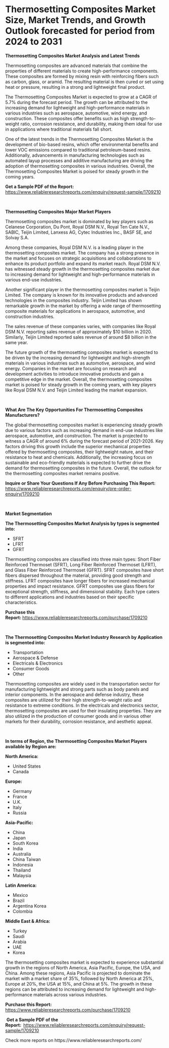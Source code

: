 <p><h1>Thermosetting Composites Market Size, Market Trends, and Growth Outlook forecasted for period from 2024 to 2031</h1></p><p><strong>Thermosetting Composites Market Analysis and Latest Trends</strong></p>
<p><p>Thermosetting composites are advanced materials that combine the properties of different materials to create high-performance components. These composites are formed by mixing resin with reinforcing fibers such as carbon, glass, or aramid. The resulting material is then cured or set using heat or pressure, resulting in a strong and lightweight final product.</p><p>The Thermosetting Composites Market is expected to grow at a CAGR of 5.7% during the forecast period. The growth can be attributed to the increasing demand for lightweight and high-performance materials in various industries such as aerospace, automotive, wind energy, and construction. These composites offer benefits such as high strength-to-weight ratio, corrosion resistance, and durability, making them ideal for use in applications where traditional materials fall short.</p><p>One of the latest trends in the Thermosetting Composites Market is the development of bio-based resins, which offer environmental benefits and lower VOC emissions compared to traditional petroleum-based resins. Additionally, advancements in manufacturing technologies such as automated layup processes and additive manufacturing are driving the adoption of thermosetting composites in various industries. Overall, the Thermosetting Composites Market is poised for steady growth in the coming years.</p></p>
<p><strong>Get a Sample PDF of the Report:&nbsp;</strong> <a href="https://www.reliableresearchreports.com/enquiry/request-sample/1709210">https://www.reliableresearchreports.com/enquiry/request-sample/1709210</a></p>
<p>&nbsp;</p>
<p><strong>Thermosetting Composites Major Market Players</strong></p>
<p><p>Thermosetting composites market is dominated by key players such as Celanese Corporation, Du Pont, Royal DSM N.V., Royal Ten Cate N.V., SABIC, Teijin Limited, Lanxess AG, Cytec Industries Inc., BASF SE, and Solvay S.A.</p><p>Among these companies, Royal DSM N.V. is a leading player in the thermosetting composites market. The company has a strong presence in the market and focuses on strategic acquisitions and collaborations to enhance its product portfolio and expand its market reach. Royal DSM N.V. has witnessed steady growth in the thermosetting composites market due to increasing demand for lightweight and high-performance materials in various end-use industries.</p><p>Another significant player in the thermosetting composites market is Teijin Limited. The company is known for its innovative products and advanced technologies in the composites industry. Teijin Limited has shown remarkable growth in the market by offering a wide range of thermosetting composite materials for applications in aerospace, automotive, and construction industries.</p><p>The sales revenue of these companies varies, with companies like Royal DSM N.V. reporting sales revenue of approximately $10 billion in 2020. Similarly, Teijin Limited reported sales revenue of around $8 billion in the same year.</p><p>The future growth of the thermosetting composites market is expected to be driven by the increasing demand for lightweight and high-strength materials in various industries such as automotive, aerospace, and wind energy. Companies in the market are focusing on research and development activities to introduce innovative products and gain a competitive edge in the market. Overall, the thermosetting composites market is poised for steady growth in the coming years, with key players like Royal DSM N.V. and Teijin Limited leading the market expansion.</p></p>
<p>&nbsp;</p>
<p><strong>What Are The Key Opportunities For Thermosetting Composites Manufacturers?</strong></p>
<p><p>The global thermosetting composites market is experiencing steady growth due to various factors such as increasing demand in end-use industries like aerospace, automotive, and construction. The market is projected to witness a CAGR of around 6% during the forecast period of 2021-2026. Key factors driving this growth include the superior mechanical properties offered by thermosetting composites, their lightweight nature, and their resistance to heat and chemicals. Additionally, the increasing focus on sustainable and eco-friendly materials is expected to further drive the demand for thermosetting composites in the future. Overall, the outlook for the thermosetting composites market remains positive.</p></p>
<p><strong>Inquire or Share Your Questions If Any Before Purchasing This Report:</strong> <a href="https://www.reliableresearchreports.com/enquiry/pre-order-enquiry/1709210">https://www.reliableresearchreports.com/enquiry/pre-order-enquiry/1709210</a></p>
<p>&nbsp;</p>
<p><strong>Market Segmentation</strong></p>
<p><strong>The Thermosetting Composites Market Analysis by types is segmented into:</strong></p>
<p><ul><li>SFRT</li><li>LFRT</li><li>GFRT</li></ul></p>
<p><p>Thermosetting composites are classified into three main types: Short Fiber Reinforced Thermoset (SFRT), Long Fiber Reinforced Thermoset (LFRT), and Glass Fiber Reinforced Thermoset (GFRT). SFRT composites have short fibers dispersed throughout the material, providing good strength and stiffness. LFRT composites have longer fibers for increased mechanical properties and impact resistance. GFRT composites use glass fibers for exceptional strength, stiffness, and dimensional stability. Each type caters to different applications and industries based on their specific characteristics.</p></p>
<p><strong>Purchase this Report:&nbsp;</strong><a href="https://www.reliableresearchreports.com/purchase/1709210">https://www.reliableresearchreports.com/purchase/1709210</a></p>
<p>&nbsp;</p>
<p><strong>The Thermosetting Composites Market Industry Research by Application is segmented into:</strong></p>
<p><ul><li>Transportation</li><li>Aerospace & Defense</li><li>Electricals & Electronics</li><li>Consumer Goods</li><li>Other</li></ul></p>
<p><p>Thermosetting composites are widely used in the transportation sector for manufacturing lightweight and strong parts such as body panels and interior components. In the aerospace and defense industry, these composites are utilized for their high strength-to-weight ratio and resistance to extreme conditions. In the electricals and electronics sector, thermosetting composites are used for their insulating properties. They are also utilized in the production of consumer goods and in various other markets for their durability, corrosion resistance, and aesthetic appeal.</p></p>
<p>&nbsp;</p>
<p><strong>In terms of Region, the Thermosetting Composites Market Players available by Region are:</strong></p>
<p>
    <p> <strong> North America: </strong>
        <ul>
            <li>United States</li>
            <li>Canada</li>
        </ul>
        </p> 
    <p> <strong> Europe: </strong>
        <ul>
            <li>Germany</li>
            <li>France</li>
            <li>U.K.</li>
            <li>Italy</li>
            <li>Russia</li>
        </ul>
        </p> 
    <p> <strong> Asia-Pacific: </strong>
        <ul>
            <li>China</li>
            <li>Japan</li>
            <li>South Korea</li>
            <li>India</li>
            <li>Australia</li>
            <li>China Taiwan</li>
            <li>Indonesia</li>
            <li>Thailand</li>
            <li>Malaysia</li>
        </ul>
        </p> 
    <p> <strong> Latin America: </strong>
        <ul>
            <li>Mexico</li>
            <li>Brazil</li>
            <li>Argentina Korea</li>
            <li>Colombia</li>
        </ul>
        </p> 
    <p> <strong> Middle East & Africa: </strong>
        <ul>
            <li>Turkey</li>
            <li>Saudi</li>
            <li>Arabia</li>
            <li>UAE</li>
            <li>Korea</li>
        </ul>
    </p>
    </p>
<p><p>The thermosetting composites market is expected to experience substantial growth in the regions of North America, Asia Pacific, Europe, the USA, and China. Among these regions, Asia Pacific is projected to dominate the market with a market share of 35%, followed by North America at 25%, Europe at 20%, the USA at 15%, and China at 5%. The growth in these regions can be attributed to increasing demand for lightweight and high-performance materials across various industries.</p></p>
<p><strong>Purchase this Report: </strong><a href="https://www.reliableresearchreports.com/purchase/1709210">https://www.reliableresearchreports.com/purchase/1709210</a></p>
<p>&nbsp;<strong>Get a Sample PDF of the Report:&nbsp;&nbsp;</strong><a href="https://www.reliableresearchreports.com/enquiry/request-sample/1709210">https://www.reliableresearchreports.com/enquiry/request-sample/1709210</a></p>
<p><strong></strong></p>
<p>Check more reports on https://www.reliableresearchreports.com/</p>